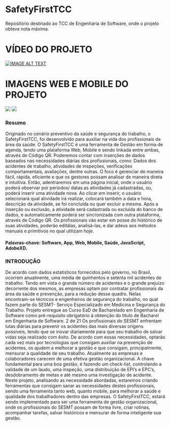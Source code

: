 # SafetyFirstTCC
Repositório destinado ao TCC de Engenharia de Software, onde o projeto obteve nota máxima.

<H1>VÍDEO DO PROJETO</H1>

[![IMAGE ALT TEXT](https://github.com/leonardolauriquer/SafetyFirstTCC/blob/main/imgGit/3.png?raw=true)](https://www.youtube.com/watch?v=XNZ7nWzL97E "SafetyFirstTCC")

<H1>IMAGENS WEB E MOBILE DO PROJETO</H1>
<img src="https://github.com/leonardolauriquer/SafetyFirstTCC/blob/main/imgGit/1.png?raw=true">
<img src="https://github.com/leonardolauriquer/SafetyFirstTCC/blob/main/imgGit/4.png?raw=true">

<h3>Resumo</h3>
<p>Originado no cenário preventivo da saúde e segurança do trabalho, o SafetyFirstTCC,
foi desenvolvido para auxiliar na vida dos profissionais da área da saúde. O
SafetyFirstTCC é uma ferramenta de Gestão em forma de agenda, tendo uma
plataforma Web, Mobile e sendo linkada entre ambas, através de Código QR.
Poderemos contar com inserções de dados baseados nas necessidades diárias dos
profissionais, como: Dados dos acidentes de trabalho, atividades de inspeções,
verificações comportamentais, avaliações, dentre outras.
O foco é gerenciar de maneira fácil, rápida, eficiente e que os gestores possam
analisar de maneira direta e intuitiva. Então, adentraremos em uma página inicial,
onde o usuário poderá observar por períodos/ datas as atividades já cadastradas, ou,
poderá inserir uma atividade nova. Ao clicar em inserir, o usuário selecionará qual
atividade irá realizar, colocará também a data e hora, descrição da atividade, se foi
concluída ou quer excluir a mesma.
Após a inserção ou exclusão, a atividade será cadastrada ou excluída do banco de
dados, e automaticamente poderá ser sincronizada com outra plataforma, através de
Código QR.
Os profissionais vão estar em posse do histórico de suas atividades, poderão editálas, analisá-las, e dar adeus aos métodos manuais e primitivos no qual utilizam hoje.</p>
<h4>Palavras-chave: Software, App, Web, Mobile, Saúde, JavaScript, AdobeXD.</h4>

<h3>INTRODUÇÃO</h3>
<p>De acordo com dados estatísticos fornecidos pelo governo, no Brasil, ocorrem
anualmente, uma média de quinhentos e setenta mil acidentes de trabalho. Tendo em
vista o grande número de acidentes e o grande prejuízo decorrente dos mesmos, as
empresas optam por contratar profissionais da área da saúde e prevenção, para a
redução desse quadro. Nelas encontram-se técnicos e engenheiros de segurança do
trabalho, no qual fazem parte do SESMT- Serviço Especializado em Medicina e
Segurança do Trabalho.
Projeto entregue ao Curso EaD de Bacharelado em Engenharia de Software como pré-requisito obrigatório à
obtenção do título de Bacharel em Engenharia de Software. 2 de 21
Os profissionais do SESMT enfrentam lutas diárias para prevenir os acidentes
das mais diversas origens possíveis, tendo que se inovar diariamente para que seu
trabalho de salvar vidas seja realizado com êxito. De acordo com essas necessidades,
optarão cada vez mais por tecnologias que consigam auxiliar na prevenção de
acidentes, os ajudem a melhorar a gestão e que consigam, principalmente, mensurar
a qualidade de seu trabalho.
Atualmente as empresas e colaboradores carecem de uma efetiva gestão
organizacional. A chave fundamental para uma boa gestão, é fazendo um check-list,
controlando a validade de um laudo, uma inspeção, uma distribuição de EPI’s e EPC’s,
desdobramento de metas e até mesmo uma investigação de acidente.
Neste projeto, analisando as necessidade abordadas, estaremos criando
ferramentas que consigam sanar as necessidades destes profissionais, sendo uma
ferramenta tanto web, quanto mobile, para melhorar a saúde e qualidade dos
trabalhadores dentro das empresas.
O SafetyFirstTCC, estará sendo implementado para ser uma ferramenta de
gestão organizacional, onde os profissionais do SESMT possam de forma livre, criar
rotinas, acompanhar tarefas, salvar históricos e mensurar de forma inteligente sua
gestão.</p>
